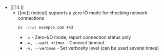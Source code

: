 - [[TIL]]
	- [[nc]] (netcat) supports a zero IO mode for checking network connections
	  ``` bash
	  nc -zvw1 example.com 443
	  ```
		- `-z` - Zero-I/O mode, report connection status only
		- `-w, --wait <time>` - Connect timeout
		- `-v, --verbose` - Set verbosity level (can be used several times)